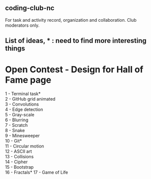 ## coding-club-nc
For task and activity record, organization and collaboration. Club moderators only.

##  List of ideas, * : need to find more interesting things

# Open Contest - Design for Hall of Fame page

1 - Terminal task*  
2 - GitHub grid animated  
3 - Convolutions   
4 - Edge detection   
5 - Gray-scale  
6 - Blurring  
7 - Scratch  
8 - Snake  
9 - Minesweeper  
10 - Git*  
11 - Circular motion  
12 - ASCII art  
13 - Collisions  
14 - Cipher  
15 - Bootstrap  
16 - Fractals*
17 - Game of Life
